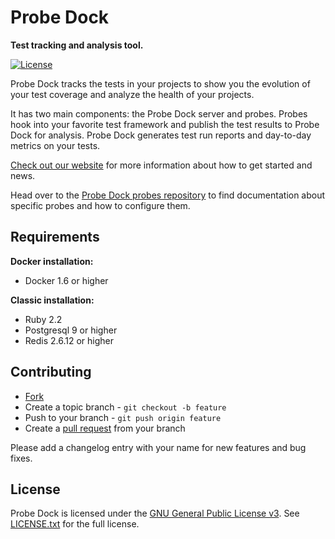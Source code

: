 # Probe Dock

**Test tracking and analysis tool.**

[![License](https://img.shields.io/github/license/probedock/probedock.svg)](LICENSE.txt)

Probe Dock tracks the tests in your projects to show you the evolution of your test coverage and analyze the health of your projects.

It has two main components: the Probe Dock server and probes.
Probes hook into your favorite test framework and publish the test results to Probe Dock for analysis.
Probe Dock generates test run reports and day-to-day metrics on your tests.

[Check out our website](http://probedock.io) for more information about how to get started and news.

Head over to the [Probe Dock probes repository](https://github.com/probedock/probedock-probes) to find documentation about specific probes and how to configure them.

## Requirements

**Docker installation:**

* Docker 1.6 or higher

**Classic installation:**

* Ruby 2.2
* Postgresql 9 or higher
* Redis 2.6.12 or higher

## Contributing

* [Fork](https://help.github.com/articles/fork-a-repo)
* Create a topic branch - `git checkout -b feature`
* Push to your branch - `git push origin feature`
* Create a [pull request](http://help.github.com/pull-requests/) from your branch

Please add a changelog entry with your name for new features and bug fixes.

## License

Probe Dock is licensed under the [GNU General Public License v3](http://www.gnu.org/licenses/gpl.html).
See [LICENSE.txt](LICENSE.txt) for the full license.
